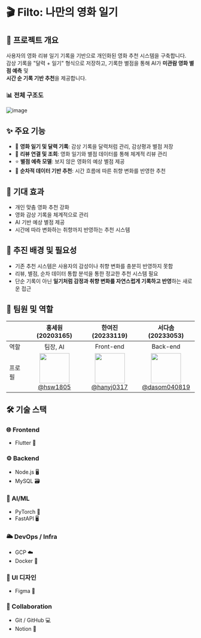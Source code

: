 # 🎬 Filto: 나만의 영화 일기

## 🧩 프로젝트 개요
사용자의 영화 리뷰 일기 기록을 기반으로 개인화된 영화 추천 시스템을 구축합니다.  
감상 기록을 "달력 + 일기" 형식으로 저장하고, 기록한 별점을 통해 AI가 **미관람 영화 별점 예측** 및  
**시간 순 기록 기반 추천**을 제공합니다.



### 📊 전체 구조도
![image](https://github.com/user-attachments/assets/09ca7d64-1ee2-4a46-872b-6d4df6c6db20)





## ✨ 주요 기능
- 📅 **영화 일기 및 달력 기록**: 감상 기록을 달력처럼 관리, 감상평과 별점 저장
- 📝 **리뷰 연결 및 조회**: 영화 일기와 별점 데이터를 통해 체계적 리뷰 관리
- ⭐ **별점 예측 모델**: 보지 않은 영화의 예상 별점 제공
- 🔁 **순차적 데이터 기반 추천**: 시간 흐름에 따른 취향 변화를 반영한 추천



## 🎯 기대 효과
- 개인 맞춤 영화 추천 강화
- 영화 감상 기록을 체계적으로 관리
- AI 기반 예상 별점 제공
- 시간에 따라 변화하는 취향까지 반영하는 추천 시스템



## 🚀 추진 배경 및 필요성
- 기존 추천 시스템은 사용자의 감성이나 취향 변화를 충분히 반영하지 못함
- 리뷰, 별점, 순차 데이터 통합 분석을 통한 정교한 추천 시스템 필요
- 단순 기록이 아닌 **일기처럼 감정과 취향 변화를 자연스럽게 기록하고 반영**하는 새로운 접근



## 👥 팀원 및 역할

|   | 홍세원(20203165) | 한여진(20233119) | 서다솜(20233053) |
|---|:---:|:---:|:---:|
| 역할 | 팀장, AI | Front-end | Back-end |
| 프로필 | <img src="https://github.com/hsw1805.png" width="80"/><br>[@hsw1805](https://github.com/hsw1805) | <img src="https://github.com/hanyj0317.png" width="80"/><br>[@hanyj0317](https://github.com/hanyj0317) | <img src="https://github.com/dasom040819.png" width="80"/><br>[@dasom040819](https://github.com/dasom040819) |






## 🛠 기술 스택

### 🌐 Frontend
- Flutter 🚀

### ⚙️ Backend
- Node.js 🖥️
- MySQL 🗃️

### 🤖 AI/ML
- PyTorch 🧠
- FastAPI 🖥️

### 🌥️ DevOps / Infra
- GCP ☁️
- Docker 🐳

### 🎨 UI 디자인
- Figma 🎨

### 🤝 Collaboration
- Git / GitHub 💻
- Notion 📝


